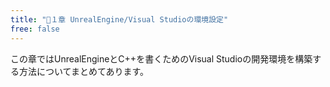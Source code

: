 ```yaml
---
title: "🔽１章 UnrealEngine/Visual Studioの環境設定"
free: false
---
```


この章ではUnrealEngineとC++を書くためのVisual Studioの開発環境を構築する方法についてまとめてあります。
